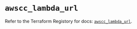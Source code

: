 # `awscc_lambda_url`

Refer to the Terraform Registory for docs: [`awscc_lambda_url`](https://registry.terraform.io/providers/hashicorp/awscc/0.70.0/docs/resources/lambda_url).
